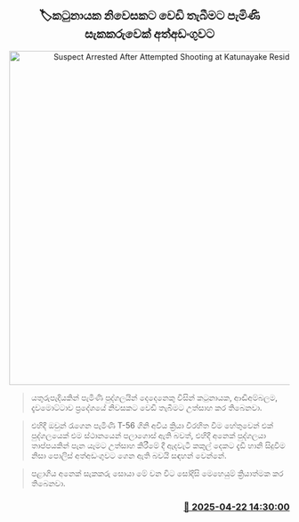 <p align='center'><b><h2 align='center' title='Suspect Arrested After Attempted Shooting at Katunayake Residence'>🏷කටුනායක නිවෙසකට වෙඩි තැබීමට පැමිණි සැකකරුවෙක් අත්අඩංගුවට</h2></b></p>
<p align='center'><img src='https://helakuru.sgp1.cdn.digitaloceanspaces.com/esana/images/lib/shooting[1].jpg' width='600' alt='Suspect Arrested After Attempted Shooting at Katunayake Residence'></p>

> යතුරුපැදියකින් පැමිණි පුද්ගලයින් දෙදෙනෙකු විසින් කටුනායක, ආඬිඅම්බලම, දැවමොට්ටාව ප්‍රදේශයේ නිවසකට වෙඩි තැබීමට උත්සාහ කර තිබෙනවා.

> එහිදී ඔවුන් රැගෙන පැමිණි T-56 ගිනි අවිය ක්‍රියා විරහිත වීම හේතුවෙන් එක් පුද්ගලයෙක් එම ස්ථානයෙන් පලාගොස් ‍ඇති බවත්, එහිදී අනෙක් පුද්ගලයා තාප්පයකින් පැන යෑමට උත්සාහ කිරීමේ දී ඇදවැටී කකුල් දෙකට දැඩි හානි සිදුවීම නිසා පොලිස් අත්අඩංගුවට ගෙන ඇති බවයි සඳහන් වෙන්නේ.

> පළාගිය අනෙක් සැකකරු සොයා මේ වන විට සෝදිසි මෙහෙයුම් ක්‍රියාත්මක කර තිබෙනවා.



<h3 align='right'><a href='https://www.helakuru.lk/esana/p/109419/'>📅 2025-04-22 14:30:00</a></h3>
